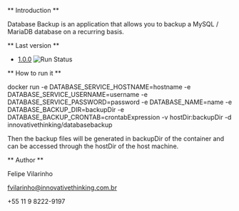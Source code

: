 ** Introduction **

Database Backup is an application that allows you to backup a MySQL / MariaDB database on a recurring basis. 

** Last version **

* [1.0.0](https://bitbucket.org/innovativethinking/databasebackup) ![Run Status](https://api.shippable.com/projects/5ae3c2da40a97a070030b978/badge?branch=master)

** How to run it **

docker run -e DATABASE_SERVICE_HOSTNAME=hostname -e DATABASE_SERVICE_USERNAME=username -e DATABASE_SERVICE_PASSWORD=password -e DATABASE_NAME=name -e DATABASE_BACKUP_DIR=backupDir -e DATABASE_BACKUP_CRONTAB=crontabExpression -v hostDir:backupDir -d innovativethinking/databasebackup

Then the backup files will be generated in backupDir of the container and can be accessed through the hostDir of the host machine.

** Author **

Felipe Vilarinho 

fvilarinho@innovativethinking.com.br

+55 11 9 8222-9197